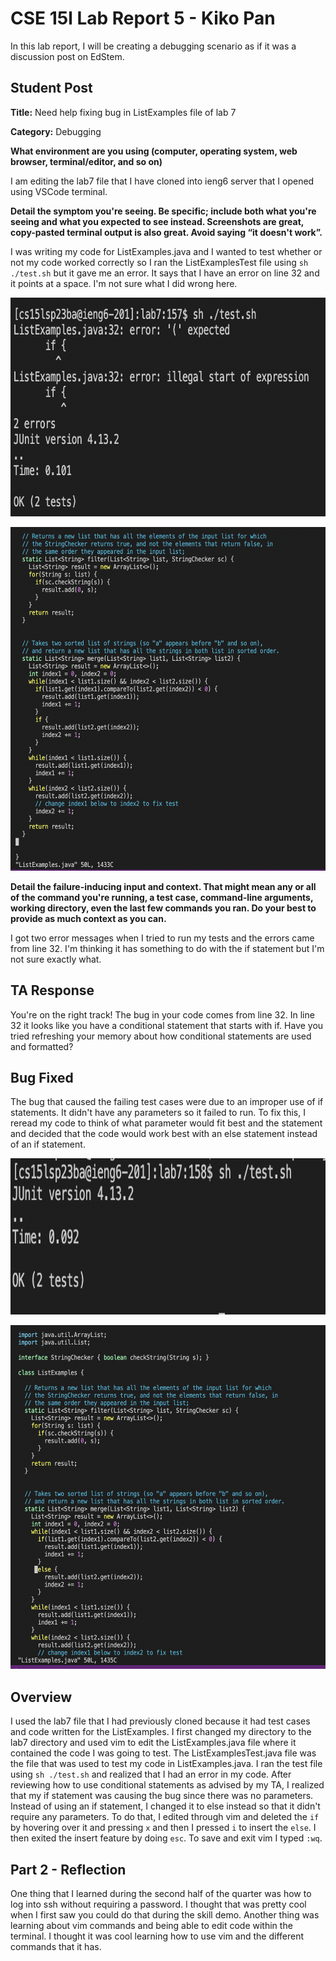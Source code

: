 # CSE 15l Lab Report 5 - Kiko Pan 

In this lab report, I will be creating a debugging scenario as if it was a discussion post on EdStem. 

## Student Post

**Title:** Need help fixing bug in ListExamples file of lab 7

**Category:** Debugging

**What environment are you using (computer, operating system, web browser, terminal/editor, and so on)**

I am editing the lab7 file that I have cloned into ieng6 server that I opened using VSCode terminal.  

**Detail the symptom you're seeing. Be specific; include both what you're seeing and what you expected to see instead. Screenshots are great, copy-pasted terminal output is also great. Avoid saying “it doesn't work”.**

I was writing my code for ListExamples.java and I wanted to test whether or not my code worked correctly so I ran the ListExamplesTest file using ```sh ./test.sh``` but it gave me an error. It says that I have an error on line 32 and it points at a space. I'm not sure what I did wrong here. 

<p align="center"> <img src = "Screen Shot 2023-06-04 at 10.44.33 PM.png" width = "700" height = "350"> </p>
<p align="center"> <img src = "Screen Shot 2023-06-04 at 11.26.26 PM.png" width = "550" height = "550"> </p>

**Detail the failure-inducing input and context. That might mean any or all of the command you're running, a test case, command-line arguments, working directory, even the last few commands you ran. Do your best to provide as much context as you can.**

I got two error messages when I tried to run my tests and the errors came from line 32. I'm thinking it has something to do with the if statement but I'm not sure exactly what. 

## TA Response

You're on the right track! The bug in your code comes from line 32. In line 32 it looks like you have a conditional statement that starts with if. Have you tried refreshing your memory about how conditional statements are used and formatted? 

## Bug Fixed 

The bug that caused the failing test cases were due to an improper use of if statements. It didn't have any parameters so it failed to run. To fix this, I reread my code to think of what parameter would fit best and the statement and decided that the code would work best with an else statement instead of an if statement. 

<p align="center"> <img src = "Screen Shot 2023-06-04 at 11.27.59 PM.png" width = "750" height = "250"> </p>

<p align="center"> <img src = "Screen Shot 2023-06-04 at 11.28.11 PM.png" width = "550" height = "550"> </p>

## Overview

I used the lab7 file that I had previously cloned because it had test cases and code written for the ListExamples. I first changed my directory to the lab7 directory and used vim to edit the ListExamples.java file where it contained the code I was going to test. The ListExamplesTest.java file was the file that was used to test my code in ListExamples.java. I ran the test file using ```sh ./test.sh``` and realized that I had an error in my code. After reviewing how to use conditional statements as advised by my TA, I realized that my if statement was causing the bug since there was no parameters. Instead of using an if statement, I changed it to else instead so that it didn't require any parameters. To do that, I edited through vim and deleted the ```if``` by hovering over it and pressing ```x``` and then I pressed ```i``` to insert the ```else```. I then exited the insert feature by doing ```esc```. To save and exit vim I typed ```:wq```.

## Part 2 - Reflection 
One thing that I learned during the second half of the quarter was how to log into ssh without requiring a password. I thought that was pretty cool when I first saw you could do that during the skill demo. Another thing was learning about vim commands and being able to edit code within the terminal. I thought it was cool learning how to use vim and the different commands that it has. 

